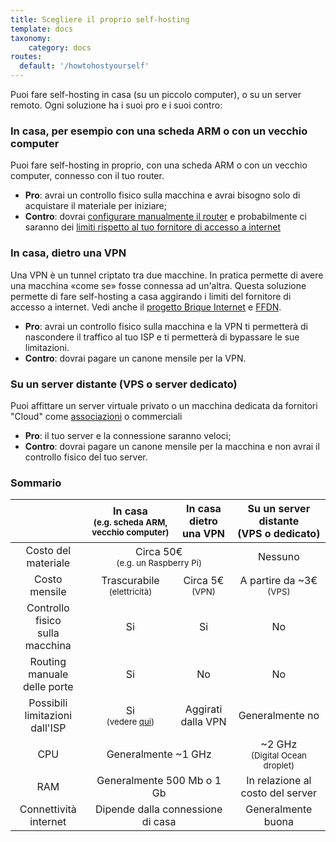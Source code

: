 ```yaml
---
title: Scegliere il proprio self-hosting
template: docs
taxonomy:
    category: docs
routes:
  default: '/howtohostyourself'
---
```


Puoi fare self-hosting in casa (su un piccolo computer), o su un server remoto. Ogni soluzione ha i suoi pro e i suoi contro:

### In casa, per esempio con una scheda ARM o con un vecchio computer

Puoi fare self-hosting in proprio, con una scheda ARM o con un vecchio computer, connesso con il tuo router.

- **Pro**: avrai un controllo fisico sulla macchina e avrai bisogno solo di acquistare il materiale per iniziare;
- **Contro**: dovrai [configurare manualmente il router](/isp_box_config) e probabilmente ci saranno dei [limiti rispetto al tuo fornitore di accesso a internet](/isp)

### In casa, dietro una VPN

Una VPN è un tunnel criptato tra due macchine. In pratica permette di avere una macchina «come se» fosse connessa ad un'altra. Questa soluzione permette di fare self-hosting a casa aggirando i limiti del fornitore di accesso a internet. Vedi anche il [progetto Brique Internet](https://labriqueinter.net) e [FFDN](https://www.ffdn.org).

- **Pro**: avrai un controllo fisico sulla macchina e la VPN ti permetterà di nascondere il traffico al tuo ISP e ti permetterà di bypassare le sue limitazioni.
- **Contro**: dovrai pagare un canone mensile per la VPN.

### Su un server distante (VPS o server dedicato)

Puoi affittare un server virtuale privato o un macchina dedicata da fornitori "Cloud" come [associazioni](https://db.ffdn.org) o commerciali

- **Pro**: il tuo server e la connessione saranno veloci;
- **Contro**: dovrai pagare un canone mensile per la macchina e non avrai il controllo fisico del tuo server.

### Sommario

<table>
    <thead>
      <tr>
        <th></th>
        <th style="text-align:center;">In casa<br><small>(e.g. scheda ARM, vecchio computer)</small></th>
        <th style="text-align:center;">In casa<br>dietro una VPN</th>
        <th style="text-align:center;">Su un server distante<br>(VPS o dedicato)</th>
      </tr>
    </thead>
    <tbody>
      <tr>
        <td style="text-align:center;">Costo del materiale</td>
        <td style="text-align:center;" class="warning"  colspan="2">Circa 50€ <br><small>(e.g. un Raspberry Pi)</small></td>
        <td style="text-align:center;" class="success">Nessuno</td>
      </tr>
      <tr>
        <td style="text-align:center;">Costo mensile</td>
        <td style="text-align:center;" class="success">Trascurabile<br><small>(elettricità)</small></td>
        <td style="text-align:center;" class="warning">Circa 5€ <br><small>(VPN)</small></td>
        <td style="text-align:center;" class="warning">A partire da ~3€ <br><small>(VPS)</small></td>
      </tr>
      <tr>
        <td style="text-align:center;">Controllo fisico<br>sulla macchina</td>
        <td style="text-align:center;" class="success">Si</td>
        <td style="text-align:center;" class="success">Si</td>
        <td style="text-align:center;" class="danger">No</td>
      </tr>
      <tr>
        <td style="text-align:center;">Routing manuale <br>delle porte</td>
        <td style="text-align:center;" class="warning">Si</td>
        <td style="text-align:center;" class="success">No</td>
        <td style="text-align:center;" class="success">No</td>
      </tr>
      <tr>
        <td style="text-align:center;">Possibili limitazioni <br >dall'ISP</td>
        <td style="text-align:center;" class="danger">Si <br><small>(vedere <a href="/isp">qui</a>)</small></td>
        <td style="text-align:center;" class="success">Aggirati dalla VPN</td>
        <td style="text-align:center;" class="success">Generalmente no</td>
      </tr>
      <tr>
        <td style="text-align:center;">CPU</td>
        <td style="text-align:center;" class="warning" colspan="2">Generalmente ~1 GHz</td>
        <td style="text-align:center;" class="success">~2 GHz <br><small>(Digital Ocean droplet)</small></td>
      </tr>
      <tr>
        <td style="text-align:center;">RAM</td>
        <td style="text-align:center;" class="warning" colspan="2">Generalmente 500 Mb o 1 Gb</td>
        <td style="text-align:center;" class="warning">In relazione al costo del server</td>
      </tr>
      <tr>
        <td style="text-align:center;">Connettività internet</td>
        <td style="text-align:center;" class="warning" colspan="2">Dipende dalla connessione di casa</td>
        <td style="text-align:center;" class="success">Generalmente buona</td>
      </tr>
    </tbody>
</table>
